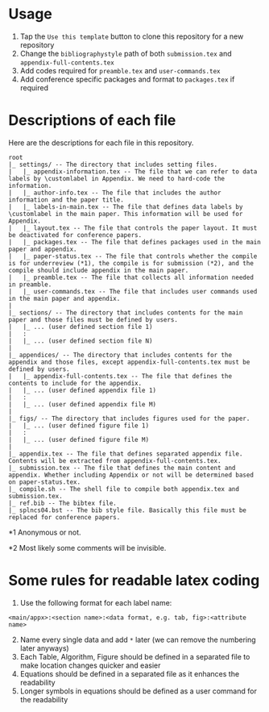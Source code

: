 # Usage
1. Tap the `Use this template` button to clone this repository for a new repository
2. Change the `bibliographystyle` path of both `submission.tex` and `appendix-full-contents.tex`
3. Add codes required for `preamble.tex` and `user-commands.tex`
4. Add conference specific packages and format to `packages.tex` if required

# Descriptions of each file
Here are the descriptions for each file in this repository.

```
root
|_ settings/ -- The directory that includes setting files.
|   |_ appendix-information.tex -- The file that we can refer to data labels by \customlabel in Appendix. We need to hard-code the information.
|   |_ author-info.tex -- The file that includes the author information and the paper title.
|   |_ labels-in-main.tex -- The file that defines data labels by \customlabel in the main paper. This information will be used for Appendix.
|   |_ layout.tex -- The file that controls the paper layout. It must be deactivated for conference papers.
|   |_ packages.tex -- The file that defines packages used in the main paper and appendix.
|   |_ paper-status.tex -- The file that controls whether the compile is for underreview (*1), the compile is for submission (*2), and the compile should include appendix in the main paper.
|   |_ preamble.tex -- The file that collects all information needed in preamble.
|   |_ user-commands.tex -- The file that includes user commands used in the main paper and appendix.
|
|_ sections/ -- The directory that includes contents for the main paper and those files must be defined by users.
|   |_ ... (user defined section file 1)
|   :
|   |_ ... (user defined section file N)
|
|_ appendices/ -- The directory that includes contents for the appendix and those files, except appendix-full-contents.tex must be defined by users.
|   |_ appendix-full-contents.tex -- The file that defines the contents to include for the appendix.
|   |_ ... (user defined appendix file 1)
|   :
|   |_ ... (user defined appendix file M)
| 
|_ figs/ -- The directory that includes figures used for the paper.
|   |_ ... (user defined figure file 1)
|   :
|   |_ ... (user defined figure file M)
|
|_ appendix.tex -- The file that defines separated appendix file. Contents will be extracted from appendix-full-contents.tex.
|_ submission.tex -- The file that defines the main content and appendix. Whether including Appendix or not will be determined based on paper-status.tex.
|_ compile.sh -- The shell file to compile both appendix.tex and submission.tex.
|_ ref.bib -- The bibtex file.
|_ splncs04.bst -- The bib style file. Basically this file must be replaced for conference papers.
```

*1 Anonymous or not.

*2 Most likely some comments will be invisible.

# Some rules for readable latex coding
1. Use the following format for each label name:
```
<main/appx>:<section name>:<data format, e.g. tab, fig>:<attribute name>
```
2. Name every single data and add `*` later (we can remove the numbering later anyways)
3. Each Table, Algorithm, Figure should be defined in a separated file to make location changes quicker and easier
4. Equations should be defined in a separated file as it enhances the readability
5. Longer symbols in equations should be defined as a user command for the readability
